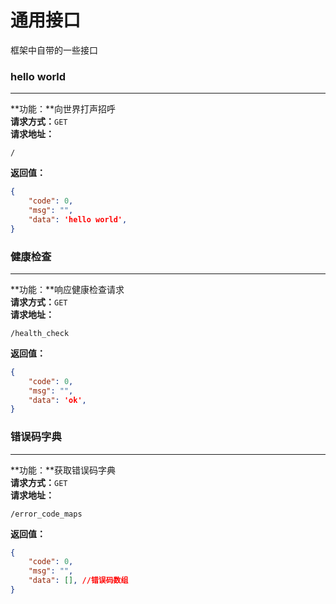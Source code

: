 # 通用接口  
框架中自带的一些接口






### hello world  
----
**功能：**向世界打声招呼  
**请求方式：**`GET`  
**请求地址：**  
```
/
```

**返回值：**  
```json
{
    "code": 0,
    "msg": "",
    "data": 'hello world',
}
```









### 健康检查
----
**功能：**响应健康检查请求  
**请求方式：**`GET`  
**请求地址：**  
```
/health_check
```

**返回值：**  
```json
{
    "code": 0,
    "msg": "",
    "data": 'ok',
}
```












### 错误码字典 
----
**功能：**获取错误码字典  
**请求方式：**`GET`  
**请求地址：**  
```
/error_code_maps  
```
**返回值：**  
```json
{
    "code": 0,
    "msg": "",
    "data": [], //错误码数组
}
```

